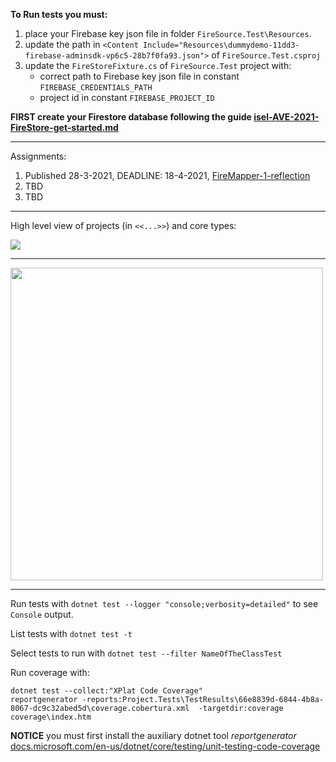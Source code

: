 **To Run tests you must:**
1. place your Firebase key json file in folder `FireSource.Test\Resources`.
1. update the path in `<Content Include="Resources\dummydemo-11dd3-firebase-adminsdk-vp6c5-28b7f0fa93.json">` of `FireSource.Test.csproj`
1. update the `FireStoreFixture.cs` of `FireSource.Test` project with:
   * correct path to Firebase key json file in constant `FIREBASE_CREDENTIALS_PATH`
   * project id in constant `FIREBASE_PROJECT_ID`

**FIRST create your Firestore database following the guide [isel-AVE-2021-FireStore-get-started.md](isel-AVE-2021-FireStore-get-started.md)**

***

Assignments:
1. Published 28-3-2021, DEADLINE: 18-4-2021, [FireMapper-1-reflection](Assignments/FireMapper-1-reflection.md)
2. TBD
3. TBD

***

High level view of projects (in `<<...>>`) and core types:

<img src="Assets/FireMapper.svg">

***

<a target="_blank" href="Assets/FireMapper.pdf">
    <img width="500" src="Assets/FireMapper.gif">
</a>

***

Run tests with `dotnet test --logger "console;verbosity=detailed"` to see `Console` output.

List tests with `dotnet test -t`

Select tests to run with `dotnet test --filter NameOfTheClassTest`


Run coverage with:
```
dotnet test --collect:"XPlat Code Coverage"
reportgenerator -reports:Project.Tests\TestResults\66e8839d-6844-4b8a-8067-dc9c32abed5d\coverage.cobertura.xml  -targetdir:coverage
coverage\index.htm
```

**NOTICE** you must first install the auxiliary dotnet tool _reportgenerator_ [docs.microsoft.com/en-us/dotnet/core/testing/unit-testing-code-coverage](
https://docs.microsoft.com/en-us/dotnet/core/testing/unit-testing-code-coverage?tabs=windows#generate-reports)